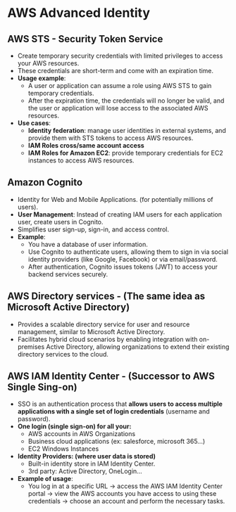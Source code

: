 # AWS Advanced Identity

## AWS STS - Security Token Service

- Create temporary security credentials with limited privileges to access your AWS resources.
- These credentials are short-term and come with an expiration time.
- **Usage example**:
  - A user or application can assume a role using AWS STS to gain temporary credentials.
  - After the expiration time, the credentials will no longer be valid, and the user or application will lose access to the associated AWS resources.
- **Use cases**:
  - **Identity federation**: manage user identities in external systems, and provide them with STS tokens to access AWS resources.
  - **IAM Roles cross/same account access**
  - **IAM Roles for Amazon EC2**: provide temporary credentials for EC2 instances to access AWS resources.

## Amazon Cognito

- Identity for Web and Mobile Applications. (for potentially millions of users).
- **User Management**: Instead of creating IAM users for each application user, create users in Cognito.
- Simplifies user sign-up, sign-in, and access control.
- **Example**:
  - You have a database of user information.
  - Use Cognito to authenticate users, allowing them to sign in via social identity providers (like Google, Facebook) or via email/password.
  - After authentication, Cognito issues tokens (JWT) to access your backend services securely.

## AWS Directory services - (The same idea as Microsoft Active Directory)

- Provides a scalable directory service for user and resource management, similar to Microsoft Active Directory.
- Facilitates hybrid cloud scenarios by enabling integration with on-premises Active Directory, allowing organizations to extend their existing directory services to the cloud.

## AWS IAM Identity Center - (Successor to AWS Single Sing-on)

- SSO is an authentication process that **allows users to access multiple applications with a single set of login credentials** (username and password).
- **One login (single sign-on) for all your:**
  - AWS accounts in AWS Organizations
  - Business cloud applications (ex: salesforce, microsoft 365...)
  - EC2 Windows Instances
- **Identity Providers: (where user data is stored)**
  - Built-in identity store in IAM Identity Center.
  - 3rd party: Active Directory, OneLogin...
- **Example of usage**:
  - You log in at a specific URL -> access the AWS IAM Identity Center portal -> view the AWS accounts you have access to using these credentials -> choose an account and perform the necessary tasks.
